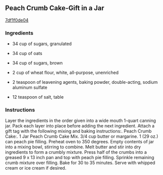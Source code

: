 ## Peach Crumb Cake-Gift in a Jar

[7df1f0de04](http://www.food.com/recipe/peach-crumb-cake-gift-in-a-jar-194237)

### Ingredients

 - 34 cup of sugars, granulated

 - 34 cup of oats

 - 34 cup of sugars, brown

 - 2 cup of wheat flour, white, all-purpose, unenriched

 - 2 teaspoon of leavening agents, baking powder, double-acting, sodium aluminum sulfate

 - 12 teaspoon of salt, table

### Instructions

Layer the ingredients in the order given into a wide mouth 1-quart canning jar. Pack each layer into place before adding the next ingredient. Attach a gift tag with the following mixing and baking instructions:. Peach Crumb Cake:. 1 Jar Peach Crumb Cake Mix. 3/4 cup butter or margarine. 1 (29 oz.) can peach pie filling. Preheat oven to 350 degrees. Empty contents of jar into a mixing bowl, stirring to combine. Melt butter and stir into dry ingredients to form a crumbly mixture. Press half of the crumbs into a greased 9 x 13 inch pan and top with peach pie filling. Sprinkle remaining crumb mixture over filling. Bake for 30 to 35 minutes. Serve with whipped cream or ice cream if desired.